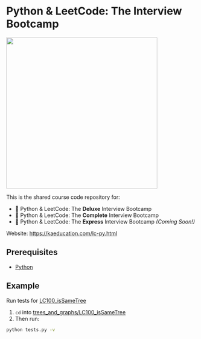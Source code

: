 # Python & LeetCode: The Interview Bootcamp

<img src="https://static.kaeducation.com/lc-py.jpg" width="400">

This is the shared course code repository for:
* 🥇 Python & LeetCode: The **Deluxe** Interview Bootcamp
* 🥈 Python & LeetCode: The **Complete** Interview Bootcamp
* 🥉 Python & LeetCode: The **Express** Interview Bootcamp *(Coming Soon!)*

Website: https://kaeducation.com/lc-py.html

## Prerequisites
* [Python](https://www.python.org)

## Example
Run tests for [LC100_isSameTree](trees_and_graphs/LC100_isSameTree)

1) `cd` into [trees_and_graphs/LC100_isSameTree](trees_and_graphs/LC100_isSameTree)
2) Then run:
```bash
python tests.py -v
```